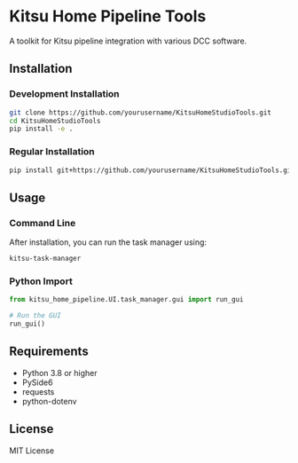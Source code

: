 # Kitsu Home Pipeline Tools

A toolkit for Kitsu pipeline integration with various DCC software.

## Installation

### Development Installation
```bash
git clone https://github.com/yourusername/KitsuHomeStudioTools.git
cd KitsuHomeStudioTools
pip install -e .
```

### Regular Installation
```bash
pip install git+https://github.com/yourusername/KitsuHomeStudioTools.git
```

## Usage

### Command Line
After installation, you can run the task manager using:
```bash
kitsu-task-manager
```

### Python Import
```python
from kitsu_home_pipeline.UI.task_manager.gui import run_gui

# Run the GUI
run_gui()
```

## Requirements
- Python 3.8 or higher
- PySide6
- requests
- python-dotenv

## License
MIT License 